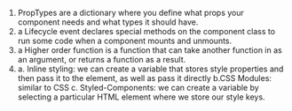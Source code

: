 1. PropTypes are a dictionary where you define what props your component needs and what types it should have.
2. a Lifecycle event declares special methods on the component class to run some code when a component mounts and unmounts.
3. a Higher order function is a function that can take another function in as an argument, or returns a function as a result.
4. a. Inline styling: we can create a variable that stores style properties and then pass it to the element, as well as pass it directly
   b.CSS Modules: similar to CSS
   c. Styled-Components: we can create a variable by selecting a particular HTML element where we store our style keys.